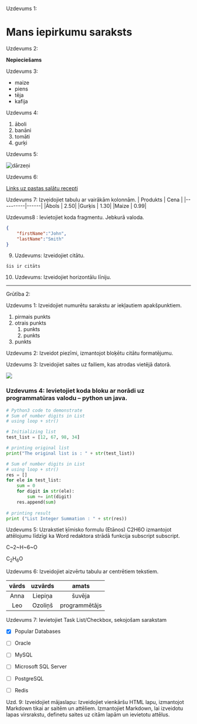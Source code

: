 Uzdevums 1: 

# Mans iepirkumu saraksts

Uzdevums 2: 

**Nepieciešams**

 Uzdevums 3: 

- maize
- piens
- tēja
- kafija


Uzdevums 4: 

1. āboli
2. banāni
3. tomāti 
4. gurķi


Uzdevums 5: 

![dārzeņi](https://ecocart.io/wp-content/uploads/resized/2023/01/iStock-1371318211-2240x910-c-default.jpg )

Uzdevums 6: 

[Links uz pastas salātu recepti](https://www.inspiredtaste.net/38019/easy-pasta-salad-recipe/)

Uzdevums 7: Izveidojiet tabulu ar vairākām kolonnām.
| Produkts | Cena |
|----------|------|
|Ābols | 2.50|
|Gurķis | 1.30|
|Maize | 0.99|



Uzdevums8 : Ievietojiet koda fragmentu. Jebkurā valoda.

```json
{
    "firstName":"John",
    "lastName":"Smith"
}
```

9. Uzdevums: Izveidojiet citātu.

```
šis ir citāts
```

10.  Uzdevums: Izveidojiet horizontālu līniju.

-----------




Grūtība 2: 

Uzdevums 1: Izveidojiet numurētu sarakstu ar iekļautiem apakšpunktiem.

1. pirmais punkts
2. otrais punkts 
    1. punkts
    2. punkts 
6. punkts 


Uzdevums 2: Izveidot piezīmi, izmantojot bloķētu citātu formatējumu.
 
Uzdevums 3: Izveidojiet saites uz failiem, kas atrodas vietējā datorā.

![](kukas-cepsana.png)

### Uzdevums 4: Ievietojiet koda bloku ar norādi uz programmatūras valodu – python un java.

```python
# Python3 code to demonstrate
# Sum of number digits in List
# using loop + str()

# Initializing list
test_list = [12, 67, 98, 34]

# printing original list
print("The original list is : " + str(test_list))

# Sum of number digits in List
# using loop + str()
res = []
for ele in test_list:
	sum = 0
	for digit in str(ele):
		sum += int(digit)
	res.append(sum)
	
# printing result
print ("List Integer Summation : " + str(res))
```

Uzdevums 5: Uzrakstiet ķīmisko formulu (Etānos) C2H6O izmantojot attēlojumu līdzīgi ka Word redaktora strādā funkcija subscript subscript.

C~2~H~6~O

C<sub>2</sub>H<sub>6</sub>O


Uzdevums 6: Izveidojiet aizvērtu tabulu ar centrētiem tekstiem.

| vārds      | uzvārds   | amats    |
| :---:        |    :----:   | :---: |
| Anna      | Liepiņa       | šuvēja  |
| Leo   | Ozoliņš        | programmētājs      |

Uzdevums 7: Ievietojiet Task List/Checkbox, sekojošam sarakstam 

- [x] Popular Databases
- [ ] Oracle
- [ ] MySQL
- [ ] Microsoft SQL Server
- [ ] PostgreSQL
- [ ] Redis





Uzd. 9: Izveidojiet mājaslapu: Izveidojiet vienkāršu HTML lapu, izmantojot Markdown tikai ar saitēm un attēliem. Izmantojiet Markdown, lai izveidotu lapas virsrakstu, definetu saites uz citām lapām un ievietotu attēlus.
